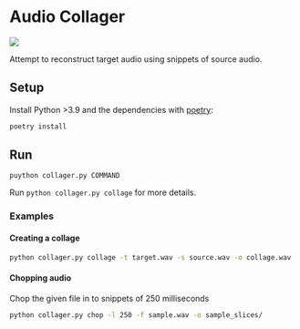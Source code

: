 # Audio Collager

![](https://github.com/jbordoe/audio-collage/blob/master/docs/collager_b.png?raw=true)

Attempt to reconstruct target audio using snippets of source audio.

## Setup

Install Python >3.9 and the dependencies with [poetry](https://python-poetry.org/):

```python
poetry install
```

## Run
`puython collager.py COMMAND`

Run `python collager.py collage` for more details.

### Examples
#### Creating a collage
```bash
python collager.py collage -t target.wav -s source.wav -o collage.wav
```

#### Chopping audio
Chop the given file in to snippets of 250 milliseconds
```bash
python collager.py chop -l 250 -f sample.wav -o sample_slices/
```
